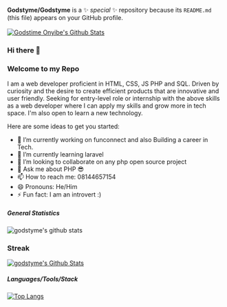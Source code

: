 **Godstyme/Godstyme** is a ✨ _special_ ✨ repository because its `README.md` (this file) appears on your GitHub profile.<br><br>
[![Godstime Onyibe's Github Stats](https://activity-graph.herokuapp.com/graph?username=godstyme&bg_color=141321&color=ffffff&line=22c55e&point=ffffff&area_color=1c1917&area=true&hide_border=true&custom_title=My%20Commits%20Graph)](https://github.com/godstyme)
### Hi there 👋

<h3> Welcome to my Repo</h3>
I am a web developer proficient in HTML, CSS, JS PHP and SQL. Driven by curiosity and the desire to create efficient products that are innovative and user friendly. Seeking for entry-level role or internship with the above skills as a web developer where I can apply my skills and grow more in tech space.  I'm also open to learn a new technology.


Here are some ideas to get you started:

- 🔭 I’m currently working on funconnect and also Building a career in Tech.
- 🌱 I’m currently learning laravel
- 👯 I’m looking to collaborate on any php open source project
- 💬 Ask me about PHP 😎
- 📫 How to reach me: 08144657154 
- 😄 Pronouns: He/Him
- ⚡ Fun fact: I am an introvert :)
##### General Statistics
![godstyme's github stats](https://github-readme-stats.vercel.app/api?username=godstyme&show_icons=true&theme=radical)
### Streak
[![godstyme's Github Stats](https://github-readme-streak-stats.herokuapp.com/?user=godstyme&stroke=ffffff&background=141321&ring=14b8a6&fire=14b8a6&currStreakNum=ffffff&currStreakLabel=14b8a6&sideNums=ffffff&sideLabels=ffffff&dates=ffffff&hide_border=true)](https://github.com/godstyme)

##### Languages/Tools/Stack
[![Top Langs](https://github-readme-stats.vercel.app/api/top-langs/?username=godstyme&theme=radical)](https://github.com/godstyme/github-readme-stats)

